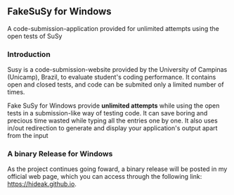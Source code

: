 ## FakeSuSy for Windows
A code-submission-application provided for unlimited attempts using the open tests of SuSy

### Introduction
Susy is a code-submission-website provided by the University of Campinas (Unicamp), Brazil, to evaluate student's coding performance.
It contains open and closed tests, and code can be submited only a limited number of times.

Fake SuSy for Windows provide **unlimited attempts** while using the open tests in a submission-like way of testing code. It can save boring and precious time wasted while typing all the entries one by one. It also uses in/out redirection to generate and display your application's output apart from the input

### A binary Release for Windows
As the project continues going foward, a binary release will be posted in my official web page, which you can access through the following link: https://hideak.github.io.
